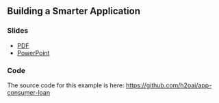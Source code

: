 ## Building a Smarter Application

### Slides

* [PDF](https://github.com/h2oai/h2o-world-2015-training/blob/master/tutorials/building-a-smarter-application/BuildingASmarterApplication.pdf)
* [PowerPoint](https://github.com/h2oai/h2o-world-2015-training/blob/master/tutorials/building-a-smarter-application/BuildingASmarterApplication.pptx)

### Code

The source code for this example is here: <https://github.com/h2oai/app-consumer-loan>
